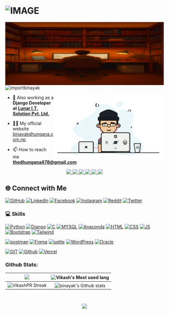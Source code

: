 
<h1>
  <picture>
    <source media="(prefers-color-scheme: dark)" srcset="https://readme-typing-svg.demolab.com/?font=Fira+Code&weight=600&size=30&duration=4500&pause=1000&color=FFFFFF&background=301B5D00&vCenter=true&width=435&lines=I'm+Binayak+Dhungana!">
    <source media="(prefers-color-scheme: light)" srcset="https://readme-typing-svg.demolab.com?font=Fira+Code&weight=600&size=30&duration=4500&pause=1000&color=000000&background=301B5D00&vCenter=true&width=435&lines=I'm+Binayak+Dhungana!">
    <img alt="IMAGE" src="https://github.com/importbinayak/importbinayak/blob/main/haha.gif">
</h1>

<!-- <h3 align="center">A passionate WEB/APP developer from Nepal.</h3> -->

<img align="right" alt="coding" width="1000" src="https://github.com/importbinayak/importbinayak/blob/main/hehe.png" height="200">
<p align="left"> <img src="https://komarev.com/ghpvc/?username=importbinayak&label=Profile%20views&color=0e75b6&style=flat" alt="importbinayak" /> </p>
<img align="right" alt="coding" width="350" src="https://github.com/importbinayak/importbinayak/blob/main/haha.gif" height="200">


- 💼 Also working as a **Django Developer at [Lunar I.T. Solution Pvt. Ltd.](https://github.com/Lunar-IT-Solution)** 

- 👨‍💻 My official website [binayakdhungana.com.np](binayakdhungana.com.np)

- 📫 How to reach me **thedhungana478@gmail.com**


<p align="center">
  <a href="https://github.com/importbinayak">
    <img src="https://skillicons.dev/icons?i=windows&theme=light" />
  </a>
  <a href="https://github.com/importbinayak">
    <img src="https://skillicons.dev/icons?i=vscode&theme=light" />
  </a>
  <a href="https://github.com/importbinayak">
    <img src="https://skillicons.dev/icons?i=pycharm&theme=light" />
  </a>
  <a href="https://github.com/importbinayak">
    <img src="https://skillicons.dev/icons?i=visualstudio&theme=light" />
  </a>
  <a href="https://github.com/importbinayak">
    <img src="https://skillicons.dev/icons?i=vim&theme=light" />
  </a>
  <a href="https://github.com/importbinayak">
    <img src="https://skillicons.dev/icons?i=powershell&theme=light" />
  </a>
</p>


## 🌐 Connect with Me

[![GitHub](https://skillicons.dev/icons?i=github&perline=3)](https://github.com/importbinayak)
[![LinkedIn](https://skillicons.dev/icons?i=linkedin&perline=3)](https://linkedin.com/in/binayak-dhungana)
[![Facebook](https://go-skill-icons.vercel.app/api/icons?i=facebook&perline=3)](https://fb.com/thedhungana)
[![Instagram](https://skillicons.dev/icons?i=instagram&perline=3)](https://instagram.com/thedhungana)
[![Reddit](https://go-skill-icons.vercel.app/api/icons?i=reddit&perline=3)](https://www.reddit.com/user/be_nayak/)
[![Twitter](https://skillicons.dev/icons?i=twitter&perline=3)](https://x.com/thedhungana)

### 💻 Skills

[![Python](https://skillicons.dev/icons?i=py&theme=light)](https://www.python.org)
[![Django](https://skillicons.dev/icons?i=django)](https://www.djangoproject.com/)
[![C](https://skillicons.dev/icons?i=c&theme=light)](https://en.cppreference.com/w/c/language)
[![MYSQL](https://skillicons.dev/icons?i=mysql&theme=light)](https://en.cppreference.com/w/c/language)
[![Anaconda](https://skillicons.dev/icons?i=anaconda&theme=light)](https://www.python.org)
[![HTML](https://skillicons.dev/icons?i=html&perline=3)](https://developer.mozilla.org/en-US/docs/Web/HTML)
[![CSS](https://skillicons.dev/icons?i=css&perline=3)](https://developer.mozilla.org/en-US/docs/Web/CSS)
[![JS](https://skillicons.dev/icons?i=js&perline=3)](https://en.cppreference.com/w/c/language)
[![Bootstrap](https://skillicons.dev/icons?i=bootstrap&perline=3)](https://www.python.org)
[![Tailwind](https://skillicons.dev/icons?i=tailwind&perline=3)](https://en.cppreference.com/w/c/language)


[![postman](https://skillicons.dev/icons?i=postman&perline=3)](https://www.python.org)
[![Figma](https://skillicons.dev/icons?i=figma&perline=3)]([https://www.python.org](https://www.figma.com/))
[![sqlite](https://skillicons.dev/icons?i=sqlite&perline=3)](https://en.cppreference.com/w/c/language)
[![WordPress](https://skillicons.dev/icons?i=wordpress&perline=3)](https://wordpress.com)
[![Oracle](https://go-skill-icons.vercel.app/api/icons?i=oracle&perline=3)]()
<!-- [![Node.js](https://img.shields.io/badge/Node.js-339933?style=for-the-badge&logo=node.js&logoColor=white)](https://nodejs.org/) -->
[![GIT](https://skillicons.dev/icons?i=git&perline=3)](https://git-scm.com/)
[![Github](https://skillicons.dev/icons?i=github&perline=3)](https://github.com/)
[![Vercel](https://skillicons.dev/icons?i=vercel&perline=3)](https://github.com/)
### Github Stats:

| <img width="750em" src="https://github-profile-trophy.vercel.app/?username=importbinayak&theme=onestar&row=2&column=4&margin-w=10&margin-h=15&no-bg=true)](https://github.com/ryo-ma/github-profile-trophy"> | <img  width="750em" src="https://github-readme-stats.vercel.app/api/top-langs?username=importbinayak&show_icons=true&locale=en&layout=compact&theme=vue-dark" alt="Vikash's Most used lang" /> |
| :-----------------------------------------------------------------------------------------------------------------------------------------------------------------------------------------------------: | :--------------------------------------------------------------------------------------------------------------------------------------------------------------------------------------: |
|                                           <img  width="750em"   src="https://streak-stats.demolab.com?user=importbinayak&theme=vue-dark" alt="VikashPR Streak" />                                           |  <img width="750em" align="center" alt="binayak's Github stats"  src="https://github-readme-stats.vercel.app/api?username=importbinayak&show_icons=true&count_private=true&theme=vue-dark" />   |

<!--### Github contributions:

<!-- <h4 align="center">My contribution graph</h4>
<p align="center"> <img width="900em" src="https://github-readme-activity-graph.vercel.app/graph?username=vikashpr&bg_color=01010f&color=f5f5fe&line=ed4a7c&point=45994a&area=true&hide_border=true" alt="Vikash's Github Graph" /> </p> 
-->

<!--<h4 align="center">Watch my contribution graph get eaten by the snake 🐍</h4>

<!--<p align="center"> <img  width="900em" alt="importbinayak's Github comitte snake"  src="https://github.com/VikashPR/VikashPR/blob/output/github-contribution-grid-snake-dark.svg" /> </p> 
<!--<h4 align="center">Isometric view of contributions in the last year.</h4>
	  
<!--<p align="center">
	<a href="./profile-3d-contrib/profile-night-green.svg">
		<img width="900em" src="./profile-3d-contrib/profile-night-green.svg">
	</a>
</p>-->
<br/>
<p align="center"> <img src="https://quotes-github-readme.vercel.app/api?type=horizontal&theme=algolia&quote=To%20know,%20is%20to%20know%20that%20you%20know%20nothing.&author=Wise%20man" /> </p>
